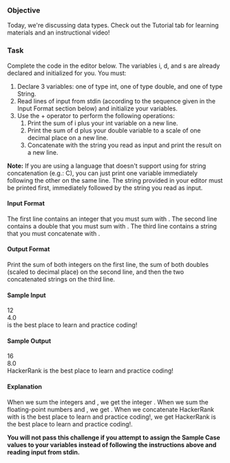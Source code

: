 ### Objective
Today, we're discussing data types. Check out the Tutorial tab for learning materials and an instructional video!

### Task
Complete the code in the editor below. The variables i, d, and s are already declared and initialized for you. You must:

1. Declare 3 variables: one of type int, one of type double, and one of type String.
1. Read  lines of input from stdin (according to the sequence given in the Input Format section below) and initialize your  variables.
1. Use the + operator to perform the following operations:
    1. Print the sum of i plus your int variable on a new line.
    1. Print the sum of d plus your double variable to a scale of one decimal place on a new line.
    1. Concatenate  with the string you read as input and print the result on a new line.

**Note:** If you are using a language that doesn't support using  for string concatenation (e.g.: C), you can just print one variable immediately following the other on the same line. The string provided in your editor must be printed first, immediately followed by the string you read as input.

#### Input Format
The first line contains an integer that you must sum with .
The second line contains a double that you must sum with .
The third line contains a string that you must concatenate with .

#### Output Format
Print the sum of both integers on the first line, the sum of both doubles (scaled to  decimal place) on the second line, and then the two concatenated strings on the third line.

#### Sample Input
12 <br>
4.0 <br>
is the best place to learn and practice coding!

#### Sample Output
16 <br> 
8.0 <br> 
HackerRank is the best place to learn and practice coding!

#### Explanation
When we sum the integers  and , we get the integer .
When we sum the floating-point numbers  and , we get .
When we concatenate HackerRank with is the best place to learn and practice coding!, we get HackerRank is the best place to learn and practice coding!.

**You will not pass this challenge if you attempt to assign the Sample Case values to your variables instead of following the instructions above and reading input from stdin.**
